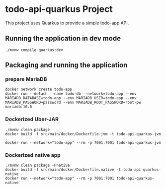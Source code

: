 # todo-api-quarkus Project

This project uses Quarkus to provide a simple todo-app API.

## Running the application in dev mode
```shell script
./mvnw compile quarkus:dev
```

## Packaging and running the application

### prepare MariaDB
```shell script
docker network create todo-app
docker run --detach --name todo-db --network=todo-app --env MARIADB_DATABASE=todo-app --env MARIADB_USER=todo-app --env MARIADB_PASSWORD=password --env MARIADB_ROOT_PASSWORD=root-pw  mariadb:10.6
```

### Dockerized Uber-JAR
```shell
./mvnw clean package
docker build -f src/main/docker/Dockerfile.jvm -t todo-api-quarkus-jvm .
docker run --network="todo-app" --rm -p 7001:7001 todo-api-quarkus-jvm
```

### Dockerized native app
```shell
./mvnw clean package -Pnative
docker build -f src/main/docker/Dockerfile.native -t todo-api-quarkus-native .
docker run --network="todo-app" --rm -p 7001:7001 todo-api-quarkus-native
```
